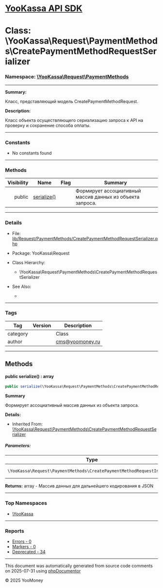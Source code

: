 # [YooKassa API SDK](../home.md)

# Class: \YooKassa\Request\PaymentMethods\CreatePaymentMethodRequestSerializer
### Namespace: [\YooKassa\Request\PaymentMethods](../namespaces/yookassa-request-paymentmethods.md)
---
**Summary:**

Класс, представляющий модель CreatePaymentMethodRequest.

**Description:**

Класс объекта осуществляющего сериализацию запроса к API на проверку и сохранение способа оплаты.

---
### Constants
* No constants found

---
### Methods
| Visibility | Name | Flag | Summary |
| ----------:| ---- | ---- | ------- |
| public | [serialize()](../classes/YooKassa-Request-PaymentMethods-CreatePaymentMethodRequestSerializer.md#method_serialize) |  | Формирует ассоциативный массив данных из объекта запроса. |

---
### Details
* File: [lib/Request/PaymentMethods/CreatePaymentMethodRequestSerializer.php](../../lib/Request/PaymentMethods/CreatePaymentMethodRequestSerializer.php)
* Package: YooKassa\Request
* Class Hierarchy:
  * \YooKassa\Request\PaymentMethods\CreatePaymentMethodRequestSerializer

* See Also:
  * [](https://yookassa.ru/developers/api)

---
### Tags
| Tag | Version | Description |
| --- | ------- | ----------- |
| category |  | Class |
| author |  | cms@yoomoney.ru |

---
## Methods
<a name="method_serialize" class="anchor"></a>
#### public serialize() : array

```php
public serialize(\YooKassa\Request\PaymentMethods\CreatePaymentMethodRequestInterface $request) : array
```

**Summary**

Формирует ассоциативный массив данных из объекта запроса.

**Details:**
* Inherited From: [\YooKassa\Request\PaymentMethods\CreatePaymentMethodRequestSerializer](../classes/YooKassa-Request-PaymentMethods-CreatePaymentMethodRequestSerializer.md)

##### Parameters:
| Type | Name | Description |
| ---- | ---- | ----------- |
| <code lang="php">\YooKassa\Request\PaymentMethods\CreatePaymentMethodRequestInterface</code> | request  | Объект запроса |

**Returns:** array - Массив данных для дальнейшего кодирования в JSON



---

### Top Namespaces

* [\YooKassa](../namespaces/yookassa.md)

---

### Reports
* [Errors - 0](../reports/errors.md)
* [Markers - 0](../reports/markers.md)
* [Deprecated - 34](../reports/deprecated.md)

---

This document was automatically generated from source code comments on 2025-07-31 using [phpDocumentor](http://www.phpdoc.org/)

&copy; 2025 YooMoney